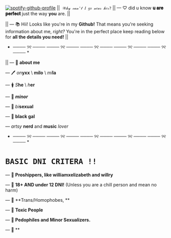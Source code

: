  [![spotify-github-profile](https://spotify-github-profile.kittinanx.com/api/view?uid=3155xrirqclxkqoc5o4qnnxlella&cover_image=true&theme=default&show_offline=false&background_color=121212&interchange=false&bar_color=f485c0)](https://github.com/kittinan/spotify-github-profile)
||`` 𝒲𝒽𝓎 𝒸𝒶𝓃'𝓉 𝐼 𝑔𝑜 𝓃𝑒𝒶𝓇 𝒽𝑒𝓇?``
|| — ♡ did u know **𝐮 𝐚𝐫𝐞 𝐩𝐞𝐫𝐟𝐞𝐜𝐭** just the way **you** are. ||  


 || —  📚 Hii! Looks like you're in my **Github!** That means you're seeking information about me, *right?* You're in the perfect place keep reading below for **all the details you need!**  ||


* ──── ୨୧ ──── ──── ୨୧ ──── ──── ୨୧ ──── ──── ୨୧ ──── ──── ୨୧ ──── *

|| —  📖 **about me**
 
 — 🖊️ *on***yxx**  \  **milo**  \  *mi***la**  
   
— 🚺 *S***he** \ *h***er**

— 🧸 ***minor***


—  🩷 *bi***sexual** 


—  🍉 **black gal**

— *artsy* **nerd** and **music** *lover*

* ──── ୨୧ ──── ──── ୨୧ ──── ──── ୨୧ ──── ──── ୨୧ ──── ──── ୨୧ ──── *

# ``BASIC DNI CRITERA !!``
— 📢 **Proshippers, like williamxelizabeth and willry**

— 📢 **18+ AND under 12 DNI!** (Unless you are a chill person and mean no harm)

— 📢 **Trans/Homophobes, **

— 📢 **Toxic People**

— 📢 **Pedophiles and Minor Sexualizers.**

— 📢 **

